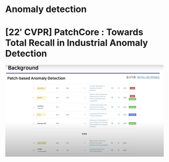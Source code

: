 # **Anomaly detection**

# **[22′ CVPR] PatchCore : Towards Total Recall in Industrial Anomaly Detection**

![test.png](image/test.png)
